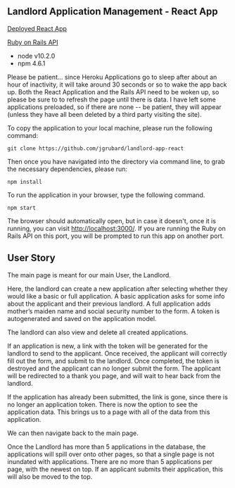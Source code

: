 Landlord Application Management - React App
----

[Deployed React App](https://landlord-app-jg.herokuapp.com)

[Ruby on Rails API](https://landlord-app-ruby-api.herokuapp.com/v1/tenant_applications)

* node v10.2.0
* npm 4.6.1

Please be patient... since Heroku Applications go to sleep after about an hour of inactivity, it will take around 30 seconds or so to wake the app back up. Both the React Application and the Rails API need to be woken up, so please be sure to to refresh the page until there is data. I have left some applications preloaded, so if there are none -- be patient, they will appear (unless they have all been deleted by a third party visiting the site).

To copy the application to your local machine, please run the 
 following command:

    git clone https://github.com/jgrubard/landlord-app-react

Then once you have navigated into the directory via command line, to grab the necessary dependencies, please run:

    npm install

To run the application in your browser, type the following command.

    npm start

The browser should automatically open, but in case it doesn't, once it is running, you can visit [http://localhost:3000/](http://localhost:3000/). If you are running the Ruby on Rails API on this port, you will be prompted to run this app on another port.

## User Story

The main page is meant for our main User, the Landlord.

Here, the landlord can create a new application after selecting whether they would like a basic or full application. A basic application asks for some info about the applicant and their previous landlord. A full application adds mother’s maiden name and social security number to the form. A token is autogenerated and saved on the application model.

The landlord can also view and delete all created applications.

If an application is new, a link with the token will be generated for the landlord to send to the applicant. Once received, the applicant will correctly fill out the form, and submit to the landlord. Once completed, the token is destroyed and the applicant can no longer submit the form. The applicant will be redirected to a thank you page, and will wait to hear back from the landlord.

If the application has already been submitted, the link is gone, since there is no longer an application token. There is now the option to see the application data. This brings us to a page with all of the data from this application.

We can then navigate back to the main page.

Once the Landlord has more than 5 applications in the database, the applications will spill over onto other pages, so that a single page is not inundated with applications. There are no more than 5 applications per page, with the newest on top. If an applicant submits their application, this will also be moved to the top.